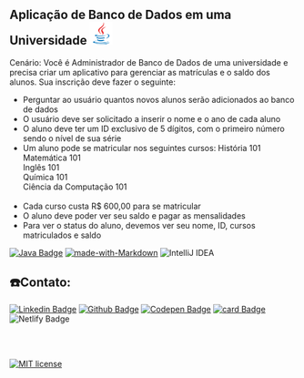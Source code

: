 ## Aplicação de Banco de Dados em uma Universidade  <img src="https://raw.githubusercontent.com/devicons/devicon/master/icons/java/java-original.svg" alt="java" width="40" height="40"/>

Cenário: Você é Administrador de Banco de Dados de uma universidade e precisa criar um aplicativo para gerenciar as matrículas e o saldo dos alunos. 
Sua inscrição deve fazer o seguinte: 
* Perguntar ao usuário quantos novos alunos serão adicionados ao banco de dados 
* O usuário deve ser solicitado a inserir o nome e o ano de cada aluno 
* O aluno deve ter um ID exclusivo de 5 dígitos, com o primeiro número sendo o nível de sua série 
* Um aluno pode se matricular nos seguintes cursos: 
     História 101 <br>
     Matemática 101 <br>
     Inglês 101 <br>
     Química 101 <br>
     Ciência da Computação 101 <br>
     <br>
 * Cada curso custa R$ 600,00 para se matricular 
 * O aluno deve poder ver seu saldo e pagar as mensalidades 
 * Para ver o status do aluno, devemos ver seu nome, ID, cursos matriculados e saldo
 
 [![Java Badge](https://img.shields.io/badge/Made%20with-Java-orange.svg)]() [![made-with-Markdown](https://img.shields.io/badge/Made%20with-Markdown-1f425f.svg)](http://commonmark.org) ![IntelliJ IDEA](https://img.shields.io/badge/IntelliJIDEA-CF96FD.svg?style=social-square&logo=intellij-idea&logoColor=black)

## ☎️Contato:

[![Linkedin Badge](https://img.shields.io/badge/-LinkedIn-blue?style=social-square&logo=Linkedin&logoColor=white&link=https://www.linkedin.com/in/marta-geraldo/)](https://www.linkedin.com/in/marta-geraldo/)
 [![Github Badge](https://img.shields.io/badge/GitHub--000?style=social&logo=Github&logoColor=&link=https://github.com/martageraldo)](https://github.com/martageraldo)
[![Codepen Badge](https://img.shields.io/badge/-Codepen-black?style=social-square&logo=Codepen&logoColor=white&link=https://codepen.io/martageraldo)](https://codepen.io/martageraldo)
[![card Badge](https://img.shields.io/badge/-Hotmail-0078D4??style=flat-square&logo=microsoft-outlook&logoColor=white&link=mailto:mggeraldo@hotmail.com)](mailto:mggeraldo@hotmail.com) ![Netlify Badge](https://img.shields.io/badge/-Netlify-00C7B7?style=social-square&logo=netlify&logoColor=white)

<br>

<br>

[![MIT license](https://img.shields.io/badge/License-MIT-blue.svg)](https://lbesson.mit-license.org/)
